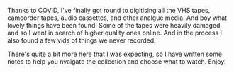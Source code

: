 Thanks to COVID, I've finally got round to digitising all the VHS tapes, camcorder tapes, audio cassettes, and other analgue media.  And boy what lovely things have been found!  Some of the tapes were heavily damaged, and so I went in search of higher quality ones online.  And in the process I also found a few vids of things we never recorded.

There's quite a bit more here that I was expecting, so I have written some notes to help you nvaigate the collection and choose what to watch.  Enjoy!